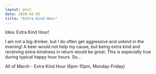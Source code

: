 ```yaml
---
layout: post
date: 2020-03-05
title: "Extra Kind Hour"
---
```

Idea: Extra Kind Hour!

I am not a big drinker, but I do often get aggressive and unkind in the evening! A beer would not help my cause, but being extra kind and receiving extra-kindness in return would be great. This is especially true during typical happy hour hours. So...

All of March - Extra Kind Hour (6pm-10pm, Monday-Friday)
